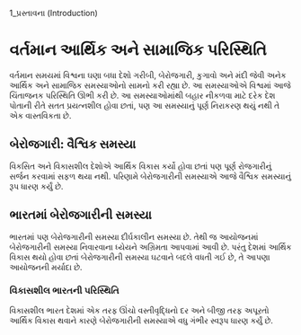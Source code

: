 1_પ્રસ્તાવના
(Introduction)

# વર્તમાન આર્થિક અને સામાજિક પરિસ્થિતિ

વર્તમાન સમયમાં વિશ્વના ઘણા બધા દેશો ગરીબી, બેરોજગારી, કુગાવો અને મંદી જેવી અનેક આર્થિક અને સામાજિક સમસ્યાઓનો સામનો કરી રહ્યા છે. આ સમસ્યાઓએ વિશ્વમાં આજે ચિંતાજનક પરિસ્થિતિ ઊભી કરી છે. આ સમસ્યાઓમાંથી બહાર નીકળવા માટે દરેક દેશ પોતાની રીતે સતત પ્રયત્નશીલ હોવા છતાં, પણ આ સમસ્યાનું પૂર્ણ નિરાકરણ થયું નથી તે એક વાસ્તવિકતા છે.

## બેરોજગારી: વૈશ્વિક સમસ્યા

વિકસિત અને વિકાસશીલ દેશોએ આર્થિક વિકાસ કર્યો હોવા છતાં પણ પૂર્ણ રોજગારીનું સર્જન કરવામાં સફળ થયા નથી. પરિણામે બેરોજગારીની સમસ્યાએ આજે વૈશ્વિક સમસ્યાનું રૂપ ધારણ કર્યું છે.

## ભારતમાં બેરોજગારીની સમસ્યા

ભારતમાં પણ બેરોજગારીની સમસ્યા દીર્ઘકાલીન સમસ્યા છે. તેથી જ આયોજનમાં બેરોજગારીની સમસ્યા નિવારવાના ધ્યેયને અગ્રિમતા આપવામાં આવી છે. પરંતુ દેશમાં આર્થિક વિકાસ થયો હોવા છતાં બેરોજગારીની સમસ્યા ઘટવાને બદલે વધતી ગઈ છે, તે આપણા આયોજનની મર્યાદા છે.

### વિકાસશીલ ભારતની પરિસ્થિતિ

વિકાસશીલ ભારત દેશમાં એક તરફ ઊંચો વસ્તીવૃદ્ધિનો દર અને બીજી તરફ અપૂરતો આર્થિક વિકાસ થવાને કારણે બેરોજગારીની સમસ્યાએ વધુ ગંભીર સ્વરૂપ ધારણ કર્યું છે.
